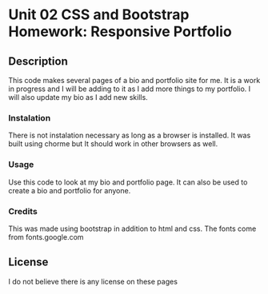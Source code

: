 # Unit 02 CSS and Bootstrap Homework: Responsive Portfolio

## Description

This code makes several pages of a bio and portfolio site for me.  It is a work in progress and I will be adding to it as I add more things to my portfolio.  I will also update my bio as I add new skills.

### Instalation

There is not instalation necessary as long as a browser is installed.  It was built using chorme but It should work in other browsers as well.

### Usage

Use this code to look at my bio and portfolio page.  It can also be used to create a bio and portfolio for anyone.


### Credits

This was made using bootstrap in addition to html and css.  The fonts come from fonts.google.com


## License

I do not believe there is any license on these pages

